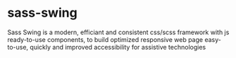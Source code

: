 # sass-swing
Sass Swing is a modern, efficiant and consistent css/scss framework with js ready-to-use components, to build optimized responsive web page easy-to-use, quickly and improved  accessibility for assistive technologies 
